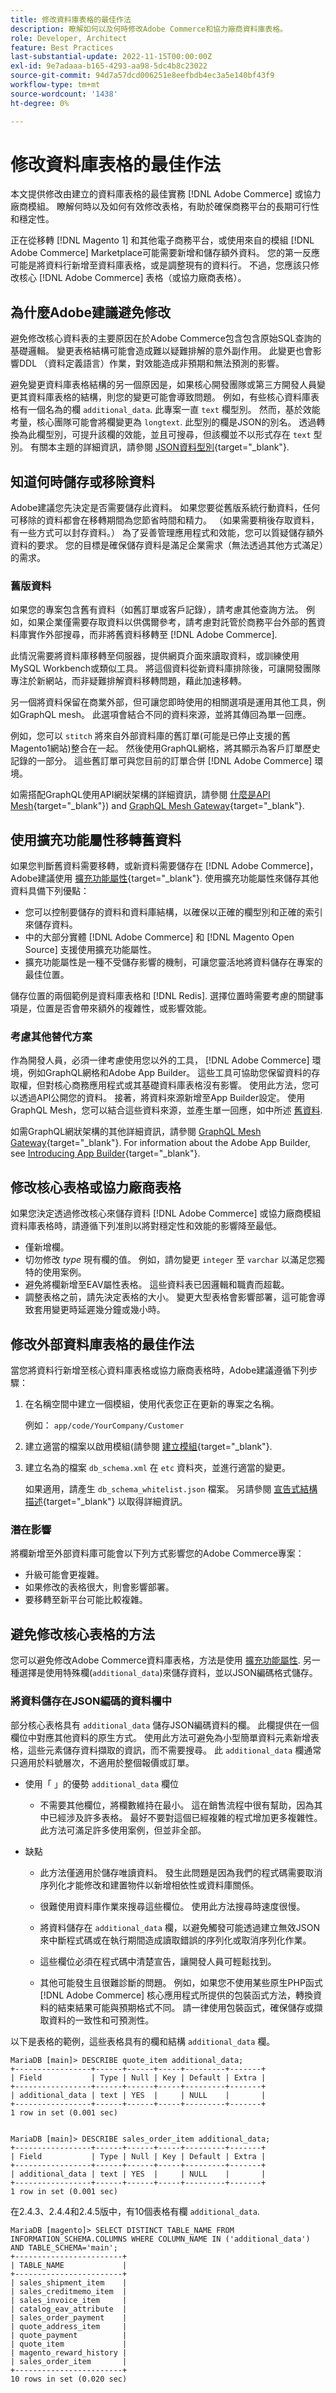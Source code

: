 ```yaml
---
title: 修改資料庫表格的最佳作法
description: 瞭解如何以及何時修改Adobe Commerce和協力廠商資料庫表格。
role: Developer, Architect
feature: Best Practices
last-substantial-update: 2022-11-15T00:00:00Z
exl-id: 9e7adaaa-b165-4293-aa98-5dc4b8c23022
source-git-commit: 94d7a57dcd006251e8eefbdb4ec3a5e140bf43f9
workflow-type: tm+mt
source-wordcount: '1438'
ht-degree: 0%

---
```


# 修改資料庫表格的最佳作法

本文提供修改由建立的資料庫表格的最佳實務 [!DNL Adobe Commerce] 或協力廠商模組。 瞭解何時以及如何有效修改表格，有助於確保商務平台的長期可行性和穩定性。

正在從移轉 [!DNL Magento 1] 和其他電子商務平台，或使用來自的模組 [!DNL Adobe Commerce] Marketplace可能需要新增和儲存額外資料。 您的第一反應可能是將資料行新增至資料庫表格，或是調整現有的資料行。 不過，您應該只修改核心 [!DNL Adobe Commerce] 表格（或協力廠商表格）。

## 為什麼Adobe建議避免修改

避免修改核心資料表的主要原因在於Adobe Commerce包含包含原始SQL查詢的基礎邏輯。 變更表格結構可能會造成難以疑難排解的意外副作用。 此變更也會影響DDL （資料定義語言）作業，對效能造成非預期和無法預測的影響。

避免變更資料庫表格結構的另一個原因是，如果核心開發團隊或第三方開發人員變更其資料庫表格的結構，則您的變更可能會導致問題。 例如，有些核心資料庫表格有一個名為的欄 `additional_data`. 此專案一直 `text` 欄型別。 然而，基於效能考量，核心團隊可能會將欄變更為 `longtext`. 此型別的欄是JSON的別名。 透過轉換為此欄型別，可提升該欄的效能，並且可搜尋，但該欄並不以形式存在 `text` 型別。 有關本主題的詳細資訊，請參閱 [JSON資料型別](https://mariadb.com/kb/en/json-data-type/){target="_blank"}.

## 知道何時儲存或移除資料

Adobe建議您先決定是否需要儲存此資料。 如果您要從舊版系統行動資料，任何可移除的資料都會在移轉期間為您節省時間和精力。 （如果需要稍後存取資料，有一些方式可以封存資料。） 為了妥善管理應用程式和效能，您可以質疑儲存額外資料的要求。 您的目標是確保儲存資料是滿足企業需求（無法透過其他方式滿足）的需求。

### 舊版資料

如果您的專案包含舊有資料（如舊訂單或客戶記錄），請考慮其他查詢方法。 例如，如果企業僅需要存取資料以供偶爾參考，請考慮對託管於商務平台外部的舊資料庫實作外部搜尋，而非將舊資料移轉至 [!DNL Adobe Commerce].

此情況需要將資料庫移轉至伺服器，提供網頁介面來讀取資料，或訓練使用MySQL Workbench或類似工具。 將這個資料從新資料庫排除後，可讓開發團隊專注於新網站，而非疑難排解資料移轉問題，藉此加速移轉。

另一個將資料保留在商業外部，但可讓您即時使用的相關選項是運用其他工具，例如GraphQL mesh。 此選項會結合不同的資料來源，並將其傳回為單一回應。

例如，您可以 `stitch` 將來自外部資料庫的舊訂單(可能是已停止支援的舊Magento1網站)整合在一起。 然後使用GraphQL網格，將其顯示為客戶訂單歷史記錄的一部分。 這些舊訂單可與您目前的訂單合併 [!DNL Adobe Commerce] 環境。

如需搭配GraphQL使用API網狀架構的詳細資訊，請參閱 [什麼是API Mesh](https://developer.adobe.com/graphql-mesh-gateway/gateway/overview/){target="_blank"}) and [GraphQL Mesh Gateway](https://developer.adobe.com/graphql-mesh-gateway/){target="_blank"}.

## 使用擴充功能屬性移轉舊資料

如果您判斷舊資料需要移轉，或新資料需要儲存在 [!DNL Adobe Commerce]，Adobe建議使用 [擴充功能屬性](https://developer.adobe.com/commerce/php/development/components/add-attributes/){target="_blank"}. 使用擴充功能屬性來儲存其他資料具備下列優點：

- 您可以控制要儲存的資料和資料庫結構，以確保以正確的欄型別和正確的索引來儲存資料。
- 中的大部分實體 [!DNL Adobe Commerce] 和 [!DNL Magento Open Source] 支援使用擴充功能屬性。
- 擴充功能屬性是一種不受儲存影響的機制，可讓您靈活地將資料儲存在專案的最佳位置。

儲存位置的兩個範例是資料庫表格和 [!DNL Redis]. 選擇位置時需要考慮的關鍵事項是，位置是否會帶來額外的複雜性，或影響效能。

### 考慮其他替代方案

作為開發人員，必須一律考慮使用您以外的工具， [!DNL Adobe Commerce] 環境，例如GraphQL網格和Adobe App Builder。 這些工具可協助您保留資料的存取權，但對核心商務應用程式或其基礎資料庫表格沒有影響。 使用此方法，您可以透過API公開您的資料。 接著，將資料來源新增至App Builder設定。 使用GraphQL Mesh，您可以結合這些資料來源，並產生單一回應，如中所述 [舊資料](#legacy-data).

如需GraphQL網狀架構的其他詳細資訊，請參閱 [GraphQL Mesh Gateway](https://developer.adobe.com/graphql-mesh-gateway/){target="_blank"}. For information about the Adobe App Builder,  see [Introducing App Builder](https://experienceleague.adobe.com/docs/adobe-developers-live-events/events/2021/oct2021/introduction-app-builder.html?lang=en){target="_blank"}.

## 修改核心表格或協力廠商表格

如果您決定透過修改核心來儲存資料 [!DNL Adobe Commerce] 或協力廠商模組資料庫表格時，請遵循下列准則以將對穩定性和效能的影響降至最低。

- 僅新增欄。
- 切勿修改 _type_ 現有欄的值。 例如，請勿變更 `integer` 至 `varchar` 以滿足您獨特的使用案例。
- 避免將欄新增至EAV屬性表格。 這些資料表已因邏輯和職責而超載。
- 調整表格之前，請先決定表格的大小。 變更大型表格會影響部署，這可能會導致套用變更時延遲幾分鐘或幾小時。

## 修改外部資料庫表格的最佳作法

當您將資料行新增至核心資料庫表格或協力廠商表格時，Adobe建議遵循下列步驟：

1. 在名稱空間中建立一個模組，使用代表您正在更新的專案之名稱。

   例如： `app/code/YourCompany/Customer`

1. 建立適當的檔案以啟用模組(請參閱 [建立模組](https://experienceleague.adobe.com/docs/commerce-learn/tutorials/backend-development/create-module.html){target="_blank"}.

1. 建立名為的檔案 `db_schema.xml` 在 `etc` 資料夾，並進行適當的變更。

   如果適用，請產生 `db_schema_whitelist.json` 檔案。 另請參閱 [宣告式結構描述](https://developer.adobe.com/commerce/php/development/components/declarative-schema/configuration/){target="_blank"} 以取得詳細資訊。

### 潛在影響

將欄新增至外部資料庫可能會以下列方式影響您的Adobe Commerce專案：

- 升級可能會更複雜。
- 如果修改的表格很大，則會影響部署。
- 要移轉至新平台可能比較複雜。

## 避免修改核心表格的方法

您可以避免修改Adobe Commerce資料庫表格，方法是使用 [擴充功能屬性](#migrate-legacy-data-with-extension-attributes). 另一種選擇是使用特殊欄(`additional_data`)來儲存資料，並以JSON編碼格式儲存。

### 將資料儲存在JSON編碼的資料欄中

部分核心表格具有 `additional_data` 儲存JSON編碼資料的欄。 此欄提供在一個欄位中對應其他資料的原生方式。 使用此方法可避免為小型簡單資料元素新增表格，這些元素儲存資料擷取的資訊，而不需要搜尋。 此 `additional_data` 欄通常只適用於料號層次，不適用於整個報價或訂單。

- 使用「 」的優勢 `additional_data` 欄位

   - 不需要其他欄位，將欄數維持在最小。 這在銷售流程中很有幫助，因為其中已經涉及許多表格。 最好不要對這個已經複雜的程式增加更多複雜性。 此方法可滿足許多使用案例，但並非全部。

- 缺點

   - 此方法僅適用於儲存唯讀資料。 發生此問題是因為我們的程式碼需要取消序列化才能修改和建置物件以新增相依性或資料庫關係。

   - 很難使用資料庫作業來搜尋這些欄位。 使用此方法搜尋時速度很慢。

   - 將資料儲存在 `additional_data` 欄，以避免觸發可能透過建立無效JSON來中斷程式碼或在執行期間造成讀取錯誤的序列化或取消序列化作業。

   - 這些欄位必須在程式碼中清楚宣告，讓開發人員可輕鬆找到。

   - 其他可能發生且很難診斷的問題。 例如，如果您不使用某些原生PHP函式 [!DNL Adobe Commerce] 核心應用程式所提供的包裝函式方法，轉換資料的結束結果可能與預期格式不同。 請一律使用包裝函式，確保儲存或擷取資料的一致性和可預測性。

以下是表格的範例，這些表格具有的欄和結構 `additional_data` 欄。

```mysql
MariaDB [main]> DESCRIBE quote_item additional_data;
+-----------------+------+------+-----+---------+-------+
| Field           | Type | Null | Key | Default | Extra |
+-----------------+------+------+-----+---------+-------+
| additional_data | text | YES  |     | NULL    |       |
+-----------------+------+------+-----+---------+-------+
1 row in set (0.001 sec)


MariaDB [main]> DESCRIBE sales_order_item additional_data;
+-----------------+------+------+-----+---------+-------+
| Field           | Type | Null | Key | Default | Extra |
+-----------------+------+------+-----+---------+-------+
| additional_data | text | YES  |     | NULL    |       |
+-----------------+------+------+-----+---------+-------+
1 row in set (0.001 sec)
```

在2.4.3、2.4.4和2.4.5版中，有10個表格有欄 `additional_data`.

```mysql
MariaDB [magento]> SELECT DISTINCT TABLE_NAME FROM INFORMATION_SCHEMA.COLUMNS WHERE COLUMN_NAME IN ('additional_data') AND TABLE_SCHEMA='main';
+------------------------+
| TABLE_NAME             |
+------------------------+
| sales_shipment_item    |
| sales_creditmemo_item  |
| sales_invoice_item     |
| catalog_eav_attribute  |
| sales_order_payment    |
| quote_address_item     |
| quote_payment          |
| quote_item             |
| magento_reward_history |
| sales_order_item       |
+------------------------+
10 rows in set (0.020 sec)
```
